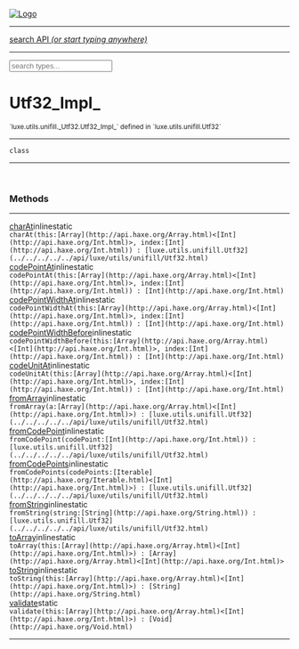 
[![Logo](../../../../../images/logo.png)](../../../../../api/index.html)

<hr/>
<a href="#" id="search_bar" onclick="return;"><div> search API <em>(or start typing anywhere)</em> </div></a>
<hr/>

<script src="../../../../../js/omnibar.js"> </script>
<link rel="stylesheet" type="text/css" href="../../../../../css/omnibar.css" media="all">

<div id="omnibar"> <a href="#" onclick="return" id="omnibar_close"></a> <input id="omnibar_text" type="text" placeholder="search types..."></input></div>
<script  id="typelist" data-relpath="../../../../../" data-types="Luxe,luxe.Audio,luxe.AudioEvent,luxe.AudioHandle,luxe.AudioInstance,luxe.AudioSource,luxe.AudioState,luxe.BitmapFontInfo,luxe.BytesInfo,luxe.Camera,luxe.Circle,luxe.Color,luxe.ColorHSL,luxe.ColorHSV,luxe.Component,luxe.Cursor,luxe.Debug,luxe.DebugError,luxe.Draw,luxe.EmitHandler,luxe.Emitter,luxe.Engine,luxe.Entity,luxe.Ev,luxe.Events,luxe.Game,luxe.GameConfig,luxe.GamepadEvent,luxe.GamepadEventType,luxe.HandlerList,luxe.ID,luxe.IO,luxe.Input,luxe.InputEvent,luxe.InputEventType,luxe.InteractState,luxe.ItemInfo,luxe.JSONInfo,luxe.Key,luxe.KeyEvent,luxe.Log,luxe.Matrix,luxe.Mesh,luxe.ModState,luxe.MouseButton,luxe.MouseEvent,luxe.NineSlice,luxe.Objects,luxe.Parcel,luxe.ParcelChange,luxe.ParcelEvent,luxe.ParcelList,luxe.ParcelProgress,luxe.ParcelState,luxe.Particle,luxe.ParticleEmitter,luxe.ParticleSystem,luxe.Physics,luxe.PhysicsEngine,luxe.PhysicsEvent,luxe.ProjectionType,luxe.Quaternion,luxe.Rectangle,luxe.ResourceEvent,luxe.ResourceState,luxe.ResourceStats,luxe.ResourceType,luxe.Resources,luxe.Scan,luxe.Scene,luxe.Screen,luxe.ShaderInfo,luxe.SizeMode,luxe.SoundInfo,luxe.Sprite,luxe.State,luxe.States,luxe.Tag,luxe.Text,luxe.TextAlign,luxe.TextEvent,luxe.TextEventType,luxe.TextInfo,luxe.TextureInfo,luxe.Timer,luxe.TouchEvent,luxe.Transform,luxe.UserConfig,luxe.Vec,luxe.Vector,luxe.Visual,luxe.WindowEvent,luxe.WindowEventData,luxe.WindowEventType,luxe._Emitter.EmitNode,luxe._Ev.Ev_Impl_,luxe._Events.EventConnection,luxe._Events.EventObject,luxe._Input.MouseButton_Impl_,luxe._Log.LogError,luxe._NineSlice.Slice,luxe._Parcel.ParcelEvent_Impl_,luxe._Parcel.ParcelState_Impl_,luxe._Particles.ParticleEmitterInitData,luxe._Physics.PhysicsEvent_Impl_,luxe._Resources.ResourceEvent_Impl_,luxe._Resources.ResourceState_Impl_,luxe._Resources.ResourceType_Impl_,luxe.collision.Collision,luxe.collision.Results,luxe.collision.ResultsIterator,luxe.collision.ShapeDrawer,luxe.collision.ShapeDrawerLuxe,luxe.collision._Collision.Constructible,luxe.collision.data.RayCollision,luxe.collision.data.RayCollisionHelper,luxe.collision.data.RayIntersection,luxe.collision.data.ShapeCollision,luxe.collision.sat.SAT2D,luxe.collision.shapes.Circle,luxe.collision.shapes.InfiniteState,luxe.collision.shapes.Polygon,luxe.collision.shapes.Ray,luxe.collision.shapes.Shape,luxe.components.Components,luxe.components.cameras.FlyCamera,luxe.components.physics.nape.BoxCollider,luxe.components.physics.nape.BoxColliderOptions,luxe.components.physics.nape.CircleCollider,luxe.components.physics.nape.CircleColliderOptions,luxe.components.physics.nape.NapeBody,luxe.components.physics.nape.NapeBodyOptions,luxe.components.physics.nape.PolygonCollider,luxe.components.physics.nape.PolygonColliderOptions,luxe.components.render.MeshComponent,luxe.components.sprite.SpriteAnimation,luxe.components.sprite.SpriteAnimationData,luxe.components.sprite.SpriteAnimationEventData,luxe.components.sprite.SpriteAnimationFrame,luxe.components.sprite.SpriteAnimationFrameEvent,luxe.components.sprite.SpriteAnimationFrameSource,luxe.components.sprite.SpriteAnimationType,luxe.debug.BatcherDebugView,luxe.debug.DebugInspectorOptions,luxe.debug.DebugView,luxe.debug.Inspector,luxe.debug.ProfilerDebugView,luxe.debug.RenderStats,luxe.debug.SceneDebugView,luxe.debug.StatsDebugView,luxe.debug.TraceDebugView,luxe.debug._ProfilerDebugView.ProfilerBar,luxe.debug._ProfilerDebugView.ProfilerGraph,luxe.debug._ProfilerDebugView.ProfilerValue,luxe.importers.bitmapfont.BitmapFontData,luxe.importers.bitmapfont.BitmapFontParser,luxe.importers.bitmapfont.Character,luxe.importers.obj.Data,luxe.importers.obj.Normal,luxe.importers.obj.Reader,luxe.importers.obj.UV,luxe.importers.obj.Vector,luxe.importers.obj.Vertex,luxe.importers.texturepacker.TexturePackerData,luxe.importers.texturepacker.TexturePackerFrame,luxe.importers.texturepacker.TexturePackerJSON,luxe.importers.texturepacker.TexturePackerJSONType,luxe.importers.texturepacker.TexturePackerMeta,luxe.importers.texturepacker.TexturePackerRect,luxe.importers.texturepacker.TexturePackerSize,luxe.importers.texturepacker.TexturePackerSpriteAnimation,luxe.importers.tiled.TiledImage,luxe.importers.tiled.TiledImageLayer,luxe.importers.tiled.TiledLayer,luxe.importers.tiled.TiledMap,luxe.importers.tiled.TiledMapData,luxe.importers.tiled.TiledMapOptions,luxe.importers.tiled.TiledObject,luxe.importers.tiled.TiledObjectGroup,luxe.importers.tiled.TiledObjectType,luxe.importers.tiled.TiledPolyObject,luxe.importers.tiled.TiledPropertyTile,luxe.importers.tiled.TiledTile,luxe.importers.tiled.TiledTileset,luxe.importers.tiled.TiledUtil,luxe.macros.BuildVersion,luxe.macros.ComponentRules,luxe.macros.EntityRules,luxe.options.AudioResourceOptions,luxe.options.BatcherOptions,luxe.options.BitmapFontOptions,luxe.options.BytesResourceOptions,luxe.options.CameraOptions,luxe.options.CircleGeometryOptions,luxe.options.ColorOptions,luxe.options.ComponentOptions,luxe.options.DrawArcOptions,luxe.options.DrawBoxOptions,luxe.options.DrawCircleOptions,luxe.options.DrawLineOptions,luxe.options.DrawNgonOptions,luxe.options.DrawPlaneOptions,luxe.options.DrawPolygonOptions,luxe.options.DrawRectangleOptions,luxe.options.DrawRingOptions,luxe.options.DrawTextureOptions,luxe.options.EntityOptions,luxe.options.GeometryOptions,luxe.options.JSONResourceOptions,luxe.options.LineGeometryOptions,luxe.options.LoadAudioOptions,luxe.options.LoadFontOptions,luxe.options.LoadShaderOptions,luxe.options.LoadTextureOptions,luxe.options.LuxeCameraOptions,luxe.options.MeshOptions,luxe.options.NineSliceOptions,luxe.options.ParcelOptions,luxe.options.ParcelProgressOptions,luxe.options.ParticleEmitterOptions,luxe.options.ParticleOptions,luxe.options.PlaneGeometryOptions,luxe.options.QuadGeometryOptions,luxe.options.RectangleGeometryOptions,luxe.options.RenderProperties,luxe.options.RenderTextureOptions,luxe.options.ResourceOptions,luxe.options.ShaderOptions,luxe.options.SpriteOptions,luxe.options.StateOptions,luxe.options.StatesOptions,luxe.options.TextOptions,luxe.options.TextResourceOptions,luxe.options.TextureOptions,luxe.options.TileLayerOptions,luxe.options.TileOptions,luxe.options.TilemapOptions,luxe.options.TilemapVisualOptions,luxe.options.TilesetOptions,luxe.options.TransformProperties,luxe.options.VisualOptions,luxe.options._DrawOptions.DrawOptions,luxe.physics.nape.DebugDraw,luxe.physics.nape.PhysicsNape,luxe.physics.nape._DebugDraw.CachedGeometry,luxe.resource.AudioResource,luxe.resource.BytesResource,luxe.resource.JSONResource,luxe.resource.Resource,luxe.resource.TextResource,luxe.structural.BST,luxe.structural.BSTNode,luxe.structural.BSTTraverseMethod,luxe.structural.Bag,luxe.structural.BalancedBST,luxe.structural.BalancedBSTIterator,luxe.structural.BalancedBSTNode,luxe.structural.BalancedBSTTraverseMethod,luxe.structural.Cache,luxe.structural.Heap,luxe.structural.OrderedMap,luxe.structural.OrderedMapIterator,luxe.structural.Pool,luxe.structural.Stack,luxe.structural.StackNode,luxe.structural._Bag.BagNode,luxe.structural._BalancedBST.NodeColor,luxe.tilemaps.Isometric,luxe.tilemaps.IsometricVisual,luxe.tilemaps.Ortho,luxe.tilemaps.OrthoVisual,luxe.tilemaps.Tile,luxe.tilemaps.TileArray,luxe.tilemaps.TileLayer,luxe.tilemaps.TileOffset,luxe.tilemaps.Tilemap,luxe.tilemaps.TilemapOrientation,luxe.tilemaps.TilemapVisual,luxe.tilemaps.TilemapVisualLayerGeometry,luxe.tilemaps.Tileset,luxe.tween.Actuate,luxe.tween.BezierPath,luxe.tween.ComponentPath,luxe.tween.IComponentPath,luxe.tween.LinearPath,luxe.tween.MotionPath,luxe.tween.ObjectHash,luxe.tween.RotationPath,luxe.tween._Actuate.TweenTimer,luxe.tween.actuators.GenericActuator,luxe.tween.actuators.IGenericActuator,luxe.tween.actuators.MethodActuator,luxe.tween.actuators.MotionPathActuator,luxe.tween.actuators.PropertyDetails,luxe.tween.actuators.PropertyPathDetails,luxe.tween.actuators.SimpleActuator,luxe.tween.easing.Back,luxe.tween.easing.BackEaseIn,luxe.tween.easing.BackEaseInOut,luxe.tween.easing.BackEaseOut,luxe.tween.easing.Bounce,luxe.tween.easing.BounceEaseIn,luxe.tween.easing.BounceEaseInOut,luxe.tween.easing.BounceEaseOut,luxe.tween.easing.Cubic,luxe.tween.easing.CubicEaseIn,luxe.tween.easing.CubicEaseInOut,luxe.tween.easing.CubicEaseOut,luxe.tween.easing.Elastic,luxe.tween.easing.ElasticEaseIn,luxe.tween.easing.ElasticEaseInOut,luxe.tween.easing.ElasticEaseOut,luxe.tween.easing.Expo,luxe.tween.easing.ExpoEaseIn,luxe.tween.easing.ExpoEaseInOut,luxe.tween.easing.ExpoEaseOut,luxe.tween.easing.IEasing,luxe.tween.easing.Linear,luxe.tween.easing.LinearEaseNone,luxe.tween.easing.Quad,luxe.tween.easing.QuadEaseIn,luxe.tween.easing.QuadEaseInOut,luxe.tween.easing.QuadEaseOut,luxe.tween.easing.Quart,luxe.tween.easing.QuartEaseIn,luxe.tween.easing.QuartEaseInOut,luxe.tween.easing.QuartEaseOut,luxe.tween.easing.Quint,luxe.tween.easing.QuintEaseIn,luxe.tween.easing.QuintEaseInOut,luxe.tween.easing.QuintEaseOut,luxe.tween.easing.Sine,luxe.tween.easing.SineEaseIn,luxe.tween.easing.SineEaseInOut,luxe.tween.easing.SineEaseOut,luxe.types.user.Game,luxe.utils.GeometryUtils,luxe.utils.Maths,luxe.utils.Random,luxe.utils.Utils,luxe.utils.unifill.CodePoint,luxe.utils.unifill.CodePointIter,luxe.utils.unifill.Exception,luxe.utils.unifill.InternalEncoding,luxe.utils.unifill.InternalEncodingBackwardIter,luxe.utils.unifill.InternalEncodingIter,luxe.utils.unifill.Unicode,luxe.utils.unifill.Unifill,luxe.utils.unifill.Utf16,luxe.utils.unifill.Utf32,luxe.utils.unifill.Utf8,luxe.utils.unifill._CodePoint.CodePoint_Impl_,luxe.utils.unifill._InternalEncoding.UtfX,luxe.utils.unifill._Utf16.StringU16,luxe.utils.unifill._Utf16.StringU16Buffer,luxe.utils.unifill._Utf16.StringU16Buffer_Impl_,luxe.utils.unifill._Utf16.StringU16_Impl_,luxe.utils.unifill._Utf16.Utf16Impl,luxe.utils.unifill._Utf16.Utf16_Impl_,luxe.utils.unifill._Utf32.Utf32_Impl_,luxe.utils.unifill._Utf8.StringU8,luxe.utils.unifill._Utf8.StringU8_Impl_,luxe.utils.unifill._Utf8.Utf8Impl,luxe.utils.unifill._Utf8.Utf8_Impl_,phoenix.BatchState,phoenix.Batcher,phoenix.BatcherEventType,phoenix.BatcherKey,phoenix.BitmapFont,phoenix.BlendEquation,phoenix.BlendMode,phoenix.Camera,phoenix.Circle,phoenix.ClampType,phoenix.Color,phoenix.ColorHSL,phoenix.ColorHSV,phoenix.ComponentOrder,phoenix.DualQuaternion,phoenix.FOVType,phoenix.FilterType,phoenix.Matrix,phoenix.MatrixTransform,phoenix.PrimitiveType,phoenix.ProjectionType,phoenix.Quaternion,phoenix.Ray,phoenix.Rectangle,phoenix.RenderPass,phoenix.RenderPath,phoenix.RenderState,phoenix.RenderTexture,phoenix.Renderer,phoenix.RendererStats,phoenix.Shader,phoenix.Spatial,phoenix.TextAlign,phoenix.Texture,phoenix.TextureDataType,phoenix.TextureFormat,phoenix.TextureID,phoenix.TextureSubmitTarget,phoenix.TextureType,phoenix.Transform,phoenix.Uniforms,phoenix.Vec,phoenix.Vector,phoenix._Batcher.BatcherEventType_Impl_,phoenix._Batcher.BlendEquation_Impl_,phoenix._Batcher.BlendMode_Impl_,phoenix._Batcher.PrimitiveType_Impl_,phoenix._BitmapFont.TextAlign_Impl_,phoenix._Renderer.DefaultShader,phoenix._Renderer.DefaultShaders,phoenix._Shader.Location,phoenix._Shader.Uniform,phoenix._Texture.ClampSlot,phoenix._Texture.ClampSlot_Impl_,phoenix._Texture.ClampType_Impl_,phoenix._Texture.FilterSlot,phoenix._Texture.FilterSlot_Impl_,phoenix._Texture.FilterType_Impl_,phoenix._Texture.TextureSubmitTarget_Impl_,phoenix._Texture.TextureType_Impl_,phoenix._Vector.ComponentOrder_Impl_,phoenix._Vector.Vec_Impl_,phoenix.geometry.ArcGeometry,phoenix.geometry.CircleGeometry,phoenix.geometry.EvTextGeometry,phoenix.geometry.Geometry,phoenix.geometry.GeometryKey,phoenix.geometry.GeometryState,phoenix.geometry.LineGeometry,phoenix.geometry.PackedQuad,phoenix.geometry.PackedQuadOptions,phoenix.geometry.QuadGeometry,phoenix.geometry.QuadPackGeometry,phoenix.geometry.RectangleGeometry,phoenix.geometry.RingGeometry,phoenix.geometry.TextGeometry,phoenix.geometry.TextGeometryOptions,phoenix.geometry.TextureCoord,phoenix.geometry.TextureCoordSet,phoenix.geometry.Vertex,phoenix.geometry._TextGeometry.EvTextGeometry_Impl_,phoenix.utils.Rendering"></script>


<h1>Utf32_Impl_</h1>
<small>`luxe.utils.unifill._Utf32.Utf32_Impl_`
 defined in `luxe.utils.unifill.Utf32`
</small>



<hr/>

`class`

<hr/>

&nbsp;





<h3>Methods</h3> <hr/><span class="method apipage">
            <a name="charAt"><a class="lift" href="#charAt">charAt</a></a><span class="inline-block static">inline</span><span class="inline-block static">static</span><div class="clear"></div>
            <code class="signature apipage">charAt(this:[Array](http://api.haxe.org/Array.html)&lt;[Int](http://api.haxe.org/Int.html)&gt;<span></span>, index:[Int](http://api.haxe.org/Int.html)<span></span>) : [luxe.utils.unifill.Utf32](../../../../../api/luxe/utils/unifill/Utf32.html)</code><br/><span class="small_desc_flat"></span>


</span>
<span class="method apipage">
            <a name="codePointAt"><a class="lift" href="#codePointAt">codePointAt</a></a><span class="inline-block static">inline</span><span class="inline-block static">static</span><div class="clear"></div>
            <code class="signature apipage">codePointAt(this:[Array](http://api.haxe.org/Array.html)&lt;[Int](http://api.haxe.org/Int.html)&gt;<span></span>, index:[Int](http://api.haxe.org/Int.html)<span></span>) : [Int](http://api.haxe.org/Int.html)</code><br/><span class="small_desc_flat"></span>


</span>
<span class="method apipage">
            <a name="codePointWidthAt"><a class="lift" href="#codePointWidthAt">codePointWidthAt</a></a><span class="inline-block static">inline</span><span class="inline-block static">static</span><div class="clear"></div>
            <code class="signature apipage">codePointWidthAt(this:[Array](http://api.haxe.org/Array.html)&lt;[Int](http://api.haxe.org/Int.html)&gt;<span></span>, index:[Int](http://api.haxe.org/Int.html)<span></span>) : [Int](http://api.haxe.org/Int.html)</code><br/><span class="small_desc_flat"></span>


</span>
<span class="method apipage">
            <a name="codePointWidthBefore"><a class="lift" href="#codePointWidthBefore">codePointWidthBefore</a></a><span class="inline-block static">inline</span><span class="inline-block static">static</span><div class="clear"></div>
            <code class="signature apipage">codePointWidthBefore(this:[Array](http://api.haxe.org/Array.html)&lt;[Int](http://api.haxe.org/Int.html)&gt;<span></span>, index:[Int](http://api.haxe.org/Int.html)<span></span>) : [Int](http://api.haxe.org/Int.html)</code><br/><span class="small_desc_flat"></span>


</span>
<span class="method apipage">
            <a name="codeUnitAt"><a class="lift" href="#codeUnitAt">codeUnitAt</a></a><span class="inline-block static">inline</span><span class="inline-block static">static</span><div class="clear"></div>
            <code class="signature apipage">codeUnitAt(this:[Array](http://api.haxe.org/Array.html)&lt;[Int](http://api.haxe.org/Int.html)&gt;<span></span>, index:[Int](http://api.haxe.org/Int.html)<span></span>) : [Int](http://api.haxe.org/Int.html)</code><br/><span class="small_desc_flat"></span>


</span>
<span class="method apipage">
            <a name="fromArray"><a class="lift" href="#fromArray">fromArray</a></a><span class="inline-block static">inline</span><span class="inline-block static">static</span><div class="clear"></div>
            <code class="signature apipage">fromArray(a:[Array](http://api.haxe.org/Array.html)&lt;[Int](http://api.haxe.org/Int.html)&gt;<span></span>) : [luxe.utils.unifill.Utf32](../../../../../api/luxe/utils/unifill/Utf32.html)</code><br/><span class="small_desc_flat"></span>


</span>
<span class="method apipage">
            <a name="fromCodePoint"><a class="lift" href="#fromCodePoint">fromCodePoint</a></a><span class="inline-block static">inline</span><span class="inline-block static">static</span><div class="clear"></div>
            <code class="signature apipage">fromCodePoint(codePoint:[Int](http://api.haxe.org/Int.html)<span></span>) : [luxe.utils.unifill.Utf32](../../../../../api/luxe/utils/unifill/Utf32.html)</code><br/><span class="small_desc_flat"></span>


</span>
<span class="method apipage">
            <a name="fromCodePoints"><a class="lift" href="#fromCodePoints">fromCodePoints</a></a><span class="inline-block static">inline</span><span class="inline-block static">static</span><div class="clear"></div>
            <code class="signature apipage">fromCodePoints(codePoints:[Iterable](http://api.haxe.org/Iterable.html)&lt;[Int](http://api.haxe.org/Int.html)&gt;<span></span>) : [luxe.utils.unifill.Utf32](../../../../../api/luxe/utils/unifill/Utf32.html)</code><br/><span class="small_desc_flat"></span>


</span>
<span class="method apipage">
            <a name="fromString"><a class="lift" href="#fromString">fromString</a></a><span class="inline-block static">inline</span><span class="inline-block static">static</span><div class="clear"></div>
            <code class="signature apipage">fromString(string:[String](http://api.haxe.org/String.html)<span></span>) : [luxe.utils.unifill.Utf32](../../../../../api/luxe/utils/unifill/Utf32.html)</code><br/><span class="small_desc_flat"></span>


</span>
<span class="method apipage">
            <a name="toArray"><a class="lift" href="#toArray">toArray</a></a><span class="inline-block static">inline</span><span class="inline-block static">static</span><div class="clear"></div>
            <code class="signature apipage">toArray(this:[Array](http://api.haxe.org/Array.html)&lt;[Int](http://api.haxe.org/Int.html)&gt;<span></span>) : [Array](http://api.haxe.org/Array.html)&lt;[Int](http://api.haxe.org/Int.html)&gt;</code><br/><span class="small_desc_flat"></span>


</span>
<span class="method apipage">
            <a name="toString"><a class="lift" href="#toString">toString</a></a><span class="inline-block static">inline</span><span class="inline-block static">static</span><div class="clear"></div>
            <code class="signature apipage">toString(this:[Array](http://api.haxe.org/Array.html)&lt;[Int](http://api.haxe.org/Int.html)&gt;<span></span>) : [String](http://api.haxe.org/String.html)</code><br/><span class="small_desc_flat"></span>


</span>
<span class="method apipage">
            <a name="validate"><a class="lift" href="#validate">validate</a></a><span class="inline-block static">static</span><div class="clear"></div>
            <code class="signature apipage">validate(this:[Array](http://api.haxe.org/Array.html)&lt;[Int](http://api.haxe.org/Int.html)&gt;<span></span>) : [Void](http://api.haxe.org/Void.html)</code><br/><span class="small_desc_flat"></span>


</span>



<hr/>

&nbsp;
&nbsp;
&nbsp;
&nbsp;
